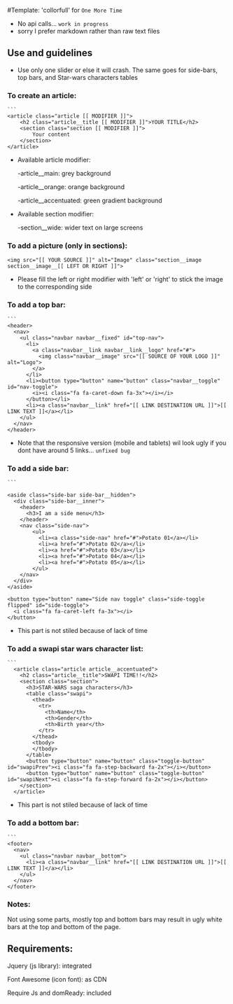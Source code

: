 #Template: 'collorfull' for `One More Time`

- No api calls... `work in progress`
- sorry I prefer markdown rather than raw text files

## Use and guidelines

- Use only one slider or else it will crash. The same goes for side-bars, top bars, and Star-wars characters tables

### To create an article:

    ```
    <article class="article [[ MODIFIER ]]">
        <h2 class="article__title [[ MODIFIER ]]">YOUR TITLE</h2>
        <section class="section [[ MODIFIER ]]">
            Your content
        </section>
    </article>

- Available article modifier: 

    -article__main: grey background 
    
    -article__orange: orange background
    
    -article__accentuated: green gradient background
    
- Available section modifier: 

    -section__wide: wider text on large screens
    
### To add a picture (only in sections):

``<img src="[[ YOUR SOURCE ]]" alt="Image" class="section__image section__image__[[ LEFT OR RIGHT ]]">`` 
         
 - Please fill the left or right modifier with 'left' or 'right' to stick the image to the corresponding side
 
 
### To add a top bar:

    ```
    <header>
      <nav>
        <ul class="navbar navbar__fixed" id="top-nav">
          <li>
            <a class="navbar__link navbar__link__logo" href="#">
              <img class="navbar__image" src="[[ SOURCE OF YOUR LOGO ]]" alt="Logo">
            </a>
          </li>
          <li><button type="button" name="button" class="navbar__toggle" id="nav-toggle">
            <i><i class="fa fa-caret-down fa-3x"></i></i>
          </button></li>
          <li><a class="navbar__link" href="[[ LINK DESTINATION URL ]]">[[ LINK TEXT ]]</a></li>
        </ul>
      </nav>
    </header>
    
- Note that the responsive version (mobile and tablets) wil look ugly if you dont have around 5 links... `unfixed bug`

### To add a side bar:

    ```
    
    <aside class="side-bar side-bar__hidden">
      <div class="side-bar__inner">
        <header>
          <h3>I am a side menu</h3>
        </header>
        <nav class="side-nav">
            <ul>
              <li><a class="side-nav" href="#">Potato 01</a></li>
              <li><a href="#">Potato 02</a></li>
              <li><a href="#">Potato 03</a></li>
              <li><a href="#">Potato 04</a></li>
              <li><a href="#">Potato 05</a></li>
            </ul>
        </nav>
      </div>
    </aside>

    <button type="button" name="Side nav toggle" class="side-toggle flipped" id="side-toggle">
      <i class="fa fa-caret-left fa-3x"></i>
    </button>
    
- This part is not stiled because of lack of time 


### To add a swapi star wars character list:

    ```
      <article class="article article__accentuated">
        <h2 class="article__title">SWAPI TIME!!</h2>
        <section class="section">
          <h3>STAR-WARS saga characters</h3>
          <table class="swapi">
            <thead>
              <tr>
                <th>Name</th>
                <th>Gender</th>
                <th>Birth year</th>
              </tr>
            </thead>
            <tbody>
            </tbody>
          </table>
          <button type="button" name="button" class="toggle-button" id="swapiPrev"><i class="fa fa-step-backward fa-2x"></i></button>
          <button type="button" name="button" class="toggle-button" id="swapiNext"><i class="fa fa-step-forward fa-2x"></i></button>
        </section>
      </article>
      
- This part is not stiled because of lack of time

### To add a bottom bar:

    ```
    <footer>
      <nav>
        <ul class="navbar navbar__bottom">
          <li><a class="navbar__link" href="[[ LINK DESTINATION URL ]]">[[ LINK TEXT ]]</a></li>
        </ul>
      </nav>
    </footer> 
    
### Notes:

Not using some parts, mostly top and bottom bars may result in ugly white bars at the top and bottom of the page.

## Requirements:

Jquery (js library): integrated

Font Awesome (icon font): as CDN

Require Js and domReady: included